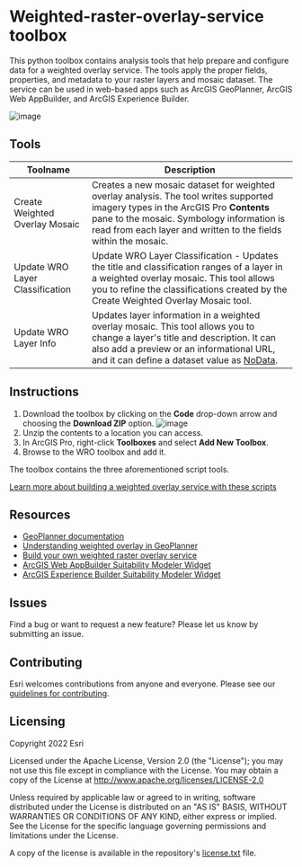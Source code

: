 # Weighted-raster-overlay-service toolbox
This python toolbox contains analysis tools that help prepare and configure data for a weighted overlay service. The tools apply the proper fields, properties, and metadata to your raster layers and mosaic dataset. The service can be used in web-based apps such as ArcGIS GeoPlanner, ArcGIS Web AppBuilder, and ArcGIS Experience Builder.

![image](https://user-images.githubusercontent.com/59451655/175434439-66f9121e-0866-46c7-bb8d-5569d595518e.png)


## Tools
|Toolname                      |Description   |
|------------------------------|--------------|
|Create Weighted Overlay Mosaic|Creates a new mosaic dataset for weighted overlay analysis. The tool writes supported imagery types in the ArcGIS Pro **Contents** pane to the mosaic. Symbology information is read from each layer and written to the fields within the mosaic.|
|Update WRO Layer Classification|Update WRO Layer Classification - Updates the title and classification ranges of a layer in a weighted overlay mosaic. This tool allows you to refine the classifications created by the Create Weighted Overlay Mosaic tool.|
|Update WRO Layer Info|Updates layer information in a weighted overlay mosaic. This tool allows you to change a layer's title and description. It can also add a preview or an informational URL, and it can define a dataset value as [NoData](https://doc.arcgis.com/en/geoplanner/latest/documentation/prepare-your-data.htm#ESRI_SECTION1_ADC47FF2A21F40B8B697B0B4C5D18DC7).|

## Instructions
1. Download the toolbox by clicking on the **Code** drop-down arrow and choosing the **Download ZIP** option.
   ![image](https://user-images.githubusercontent.com/59451655/175216467-deea02ae-22d5-4f0f-b644-a87cf3d7f079.png)
2. Unzip the contents to a location you can access.
3. In ArcGIS Pro, right-click **Toolboxes** and select **Add New Toolbox**.
4. Browse to the WRO toolbox and add it.

The toolbox contains the three aforementioned script tools.

[Learn more about building a weighted overlay service with these scripts](https://doc.arcgis.com/en/geoplanner/latest/documentation/create-a-mosaic-dataset.htm)

## Resources

* [GeoPlanner documentation](https://doc.arcgis.com/en/geoplanner/latest/documentation/)
* [Understanding weighted overlay in GeoPlanner](https://doc.arcgis.com/en/geoplanner/latest/documentation/find-the-best-place-using-weighted-overlay.htm)
* [Build your own weighted raster overlay service](https://doc.arcgis.com/en/geoplanner/latest/documentation/use-your-data-in-weighted-overlay-portal-.htm)
* [ArcGIS Web AppBuilder Suitability Modeler Widget](https://doc.arcgis.com/en/web-appbuilder/create-apps/widget-suitability-modeler.htm)
* [ArcGIS Experience Builder Suitability Modeler Widget](https://doc.arcgis.com/en/experience-builder/configure-widgets/suitability-modeler-widget.htm)

## Issues

Find a bug or want to request a new feature?  Please let us know by submitting an issue.

## Contributing

Esri welcomes contributions from anyone and everyone. Please see our [guidelines for contributing](https://github.com/esri/contributing).

## Licensing
Copyright 2022 Esri

Licensed under the Apache License, Version 2.0 (the "License"); you may not use this file except in compliance with the License. You may obtain a copy of the License at http://www.apache.org/licenses/LICENSE-2.0

Unless required by applicable law or agreed to in writing, software distributed under the License is distributed on an "AS IS" BASIS, WITHOUT WARRANTIES OR CONDITIONS OF ANY KIND, either express or implied. See the License for the specific language governing permissions and
limitations under the License.

A copy of the license is available in the repository's [license.txt]( https://github.com/ArcGIS/weighted-raster-overlay-service-toolbox/blob/master/license.txt) file.
